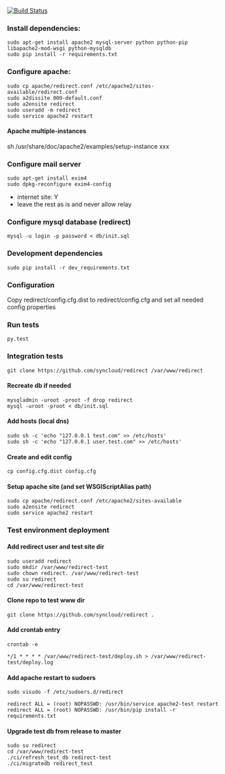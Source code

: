 [![Build Status](https://travis-ci.org/syncloud/redirect.svg?branch=master)](https://travis-ci.org/syncloud/redirect)
### Install dependencies:

    sudo apt-get install apache2 mysql-server python python-pip libapache2-mod-wsgi python-mysqldb
    sudo pip install -r requirements.txt

### Configure apache:

    sudo cp apache/redirect.conf /etc/apache2/sites-available/redirect.conf
    sudo a2dissite 000-default.conf
    sudo a2ensite redirect
    sudo useradd -m redirect
    sudo service apache2 restart

#### Apache multiple-instances

sh /usr/share/doc/apache2/examples/setup-instance xxx

### Configure mail server

    sudo apt-get install exim4
    sudo dpkg-reconfigure exim4-config

* internet site: Y
* leave the rest as is and never allow relay

### Configure mysql database (redirect)

    mysql -u login -p password < db/init.sql

### Development dependencies
    
    sudo pip install -r dev_requirements.txt

### Configuration

Copy redirect/config.cfg.dist to redirect/config.cfg
and set all needed config properties


### Run tests

    py.test

### Integration tests

````
git clone https://github.com/syncloud/redirect /var/www/redirect
````

#### Recreate db if needed
```
mysqladmin -uroot -proot -f drop redirect
mysql -uroot -proot < db/init.sql
````
#### Add hosts (local dns)
````
sudo sh -c 'echo "127.0.0.1 test.com" >> /etc/hosts'
sudo sh -c 'echo "127.0.0.1 user.test.com" >> /etc/hosts'
````
#### Create and edit config
````
cp config.cfg.dist config.cfg
````
#### Setup apache site (and set WSGIScriptAlias path)
````
sudo cp apache/redirect.conf /etc/apache2/sites-available
sudo a2ensite redirect
sudo service apache2 restart
````
### Test environment deployment

#### Add redirect user and test site dir

````
sudo useradd redirect
sudo mkdir /var/www/redirect-test
sudo chown redirect. /var/www/redirect-test
sudo su redirect
cd /var/www/redirect-test
````
#### Clone repo to test www dir

````
git clone https://github.com/syncloud/redirect .
````
#### Add crontab entry
````
crontab -e
````
````
*/1 * * * * /var/www/redirect-test/deploy.sh > /var/www/redirect-test/deploy.log
````

#### Add apache restart to sudoers
````
sudo visudo -f /etc/sudoers.d/redirect
````
````
redirect ALL = (root) NOPASSWD: /usr/bin/service apache2-test restart
redirect ALL = (root) NOPASSWD: /usr/bin/pip install -r requirements.txt
````

#### Upgrade test db from release to master

````
sudo su redirect
cd /var/www/redirect-test
./ci/refresh_test_db redirect-test
./ci/migratedb redirect_test
````
